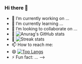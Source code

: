 ### Hi there 👋

- 🔭 I’m currently working on ...
- 🌱 I’m currently learning ...
- 👯 I’m looking to collaborate on ...
- 🤔 ![Anurag's GitHub stats](https://github-readme-stats.vercel.app/api?username=inecek&theme=cobalt2&show_icons=true)
- 💬 ![Streak stats](https://github-readme-streak-stats.herokuapp.com/?user=inecek&show_icons=true&theme=tokyonight)
- 📫 How to reach me:
- 😄 [![Top Langs](https://github-readme-stats.vercel.app/api/top-langs/?username=inecek)](https://github.com/anuraghazra/github-readme-stats)
- ⚡ Fun fact: ...
-->
